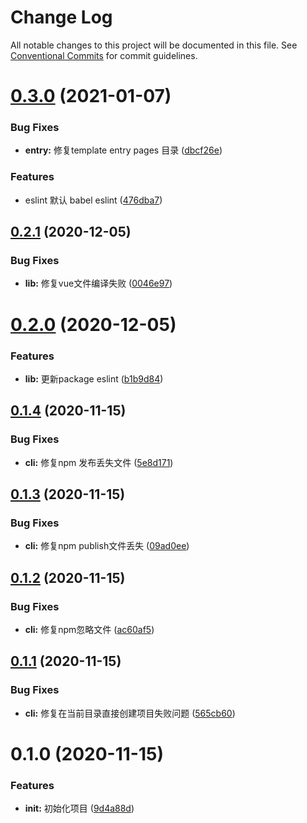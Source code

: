 # Change Log

All notable changes to this project will be documented in this file.
See [Conventional Commits](https://conventionalcommits.org) for commit guidelines.

# [0.3.0](https://github.com/lljj-x/lljj-cli/compare/v0.2.1...v0.3.0) (2021-01-07)


### Bug Fixes

* **entry:** 修复template entry pages 目录 ([dbcf26e](https://github.com/lljj-x/lljj-cli/commit/dbcf26e949fd767e0475a3799c7abe9391a4e654))


### Features

* eslint 默认 babel eslint ([476dba7](https://github.com/lljj-x/lljj-cli/commit/476dba78b773e3d8c2521bf80799a014701a2c4b))





## [0.2.1](https://github.com/lljj-x/lljj-cli/compare/v0.2.0...v0.2.1) (2020-12-05)


### Bug Fixes

* **lib:** 修复vue文件编译失败 ([0046e97](https://github.com/lljj-x/lljj-cli/commit/0046e97a11ba8956557f09d702c0db00e63b1280))





# [0.2.0](https://github.com/lljj-x/lljj-cli/compare/v0.1.4...v0.2.0) (2020-12-05)


### Features

* **lib:** 更新package eslint ([b1b9d84](https://github.com/lljj-x/lljj-cli/commit/b1b9d845b60398b182ea500d0f2025f7be8e85b8))





## [0.1.4](https://github.com/lljj-x/lljj-cli/compare/v0.1.3...v0.1.4) (2020-11-15)


### Bug Fixes

* **cli:** 修复npm 发布丢失文件 ([5e8d171](https://github.com/lljj-x/lljj-cli/commit/5e8d171a2184ffab98da886e653c4b7b738df476))





## [0.1.3](https://github.com/lljj-x/lljj-cli/compare/v0.1.2...v0.1.3) (2020-11-15)


### Bug Fixes

* **cli:** 修复npm publish文件丢失 ([09ad0ee](https://github.com/lljj-x/lljj-cli/commit/09ad0eed98a69a860c20b6edc4e26922eeb0869b))





## [0.1.2](https://github.com/lljj-x/lljj-cli/compare/v0.1.1...v0.1.2) (2020-11-15)


### Bug Fixes

* **cli:** 修复npm忽略文件 ([ac60af5](https://github.com/lljj-x/lljj-cli/commit/ac60af59b2a38c75b2623ab7141c4176177ddf16))





## [0.1.1](https://github.com/lljj-x/lljj-cli/compare/v0.1.0...v0.1.1) (2020-11-15)


### Bug Fixes

* **cli:** 修复在当前目录直接创建项目失败问题 ([565cb60](https://github.com/lljj-x/lljj-cli/commit/565cb609b3668286feabf0b9c4072164682be4cf))





# 0.1.0 (2020-11-15)


### Features

* **init:** 初始化项目 ([9d4a88d](https://github.com/lljj-x/lljj-cli/commit/9d4a88db32c4eea63bda1b0d9f99d19ff67dee4c))
